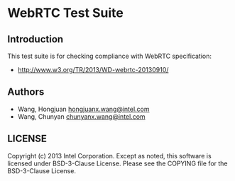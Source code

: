 # WebRTC Test Suite

## Introduction

This test suite is for checking compliance with WebRTC specification:
* http://www.w3.org/TR/2013/WD-webrtc-20130910/

## Authors

* Wang, Hongjuan <hongjuanx.wang@intel.com>
* Wang, Chunyan <chunyanx.wang@intel.com>

## LICENSE

Copyright (c) 2013 Intel Corporation.
Except as noted, this software is licensed under BSD-3-Clause License.
Please see the COPYING file for the BSD-3-Clause License.
